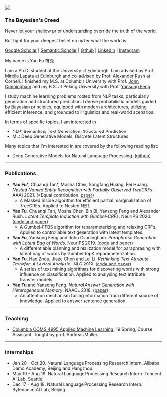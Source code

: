 
![](https://franxyao.github.io/images/cover.jpeg)

### The Bayesian's Creed

Never let your shallow prior understanding override the truth of the world.

But fight for your deepest belief no mater what the world is. 


[Google Scholar](https://scholar.google.com/citations?user=liSP4cEAAAAJ&hl=en) | [Semantic Scholar](https://www.semanticscholar.org/author/Yao-Fu/46956602) | [Github](https://github.com/FranxYao) | [LinkedIn](https://www.linkedin.com/in/yao-fu-281847b5/) | [Instagram](https://www.instagram.com/franx_yao/)

My name is Yao Fu 符尧

I am a Ph.D. student at the University of Edinburgh. I am advised by Prof. [Mirella Lapata](https://homepages.inf.ed.ac.uk/mlap/) at Edinburgh and co-advised by Prof. [Alexander Rush](http://rush-nlp.com/) at Cornell. 
I finished my M.S. at Columbia University with Prof. [John Cunningham](https://stat.columbia.edu/~cunningham/) and my B.S. at Peking University with Prof. [Yansong Feng](https://sites.google.com/site/ysfeng/home). 


I study machine learning problems rooted from NLP tasks, particularly generation and structured prediction. I derive probabilistic models guided by Bayesian principles, equipped with modern architectures, utilizing efficient inference, and grounded to linguistics and real-world scenarios. 

In terms of specific topics, I am interested in 
* NLP: Semantics; Text Generation; Structured Prediction
* ML: Deep Generative Models; Discrete Latent Structures 

Many topics that I'm interested in are covered by the following reading list:
* Deep Generative Models for Natural Language Processing. ([github](https://github.com/franxyao/Deep-Generative-Models-for-Natural-Language-Processing))

-----

### Publications

*  __Yao Fu__\*, Chuanqi Tan\*, Mosha Chen, Songfang Huang, Fei Huang. _Nested Named Entity Recognition with Partially Observed TreeCRFs_. AAAI 2021. (\*Equal contribution.  [paper](https://franxyao.github.io/blog/nestedner.pdf))
    * A Masked Inside algorithm for efficient partial marginalization of TreeCRFs. Applied to Nested NER.
*  __Yao Fu__, Chuanqi Tan, Mosha Chen, Bin Bi, Yansong Feng and Alexander Rush.  _Latent Template Induction with Gumbel-CRFs_. NeurIPS 2020. ([code and paper](https://github.com/FranxYao/Gumbel-CRF))
    * A Gumbel-FFBS algorithm for reparameterizing and relaxing CRFs. Applied to controllable text generation with latent templates.
* **Yao Fu**, Yansong Feng and John Cunningham. _Paraphrase Generation with Latent Bag of Words_. NeurIPS 2019. ([code and paper](https://github.com/FranxYao/dgm_latent_bow))
    * A differentiable planning and realization model for paraphrasing with latent bag of words by Gumbel-topK reparameterization.
* **Yao Fu**, Hao Zhou, Jiaze Chen and Lei Li. _Rethinking Text Attribute Transfer: A Lexical Analysis_. INLG 2019. ([code and paper](https://github.com/FranxYao/pivot_analysis))
    * A series of text mining algorithms for discovering words with strong influence on classification. Applied to analysing text attribute transfer models. 
* **Yao Fu** and Yansong Feng. _Natural Answer Generation with Heterogeneous Memory_.  NAACL 2018. ([paper](https://www.aclweb.org/anthology/N18-1017/))
    * An attention mechanism fusing information from different source of knowledge. Applied to answer sentence generation.

-----

### Teaching 

* [Columbia COMS 4995 Applied Machine Learning](http://www.cs.columbia.edu/~amueller/comsw4995s19/), 19 Spring, Course Assistant. Tought by prof. Andreas Muller. 

-----

### Internships

* Jan 20 - Oct 20. Natural Language Processing Research Intern. Alibaba Damo Academy, Beijing and Hangzhou. 
* May 19 - Aug 19.  Natural Language Processing Research Intern. Tencent AI Lab, Seattle.
* Dec 17 - Aug 18. Natural Language Processing Research Intern. Bytedance AI Lab, Beijing. 





